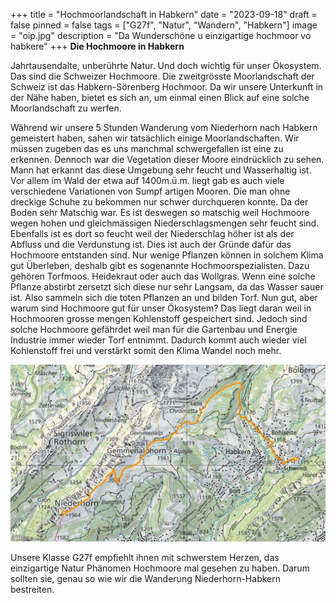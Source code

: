 +++
title = "Hochmoorlandschaft in Habkern"
date = "2023-09-18"
draft = false
pinned = false
tags = ["G27f", "Natur", "Wandern", "Habkern"]
image = "oip.jpg"
description = "Da Wunderschöne u einzigartige hochmoor vo habkere"
+++
**Die Hochmoore in Habkern** 

Jahrtausendalte, unberührte Natur. Und doch wichtig für unser Ökosystem. Das sind die Schweizer Hochmoore. Die zweitgrösste Moorlandschaft der Schweiz ist das Habkern-Sörenberg Hochmoor. Da wir unsere Unterkunft in der Nähe haben, bietet es sich an, um einmal einen Blick auf  eine solche Moorlandschaft zu werfen.

Während wir unsere 5 Stunden Wanderung vom Niederhorn nach Habkern gemeistert haben, sahen wir tatsächlich einige Moorlandschaften. Wir müssen zugeben das es uns manchmal schwergefallen ist eine zu erkennen. Dennoch war die Vegetation dieser Moore eindrücklich zu sehen. Mann hat erkannt das diese Umgebung sehr feucht und Wasserhaltig ist. Vor allem im Wald der etwa auf 1400m.ü.m. liegt gab es auch viele verschiedene Variationen von Sumpf artigen Mooren. Die man ohne dreckige Schuhe zu bekommen nur schwer durchqueren konnte. Da der Boden sehr Matschig war. Es ist deswegen so matschig weil Hochmoore wegen hohen und gleichmässigen Niederschlagsmengen sehr feucht sind. Ebenfalls ist es dort so feucht weil der Niederschlag höher ist als der Abfluss und die Verdunstung ist. Dies ist auch der Gründe dafür das Hochmoore entstanden sind. Nur wenige Pflanzen können in solchem Klima gut Überleben, deshalb gibt es sogenannte Hochmoorspezialisten. Dazu gehören Torfmoos. Heidekraut oder auch das Wollgras. Wenn eine solche Pflanze abstirbt zersetzt sich diese nur sehr Langsam, da das Wasser sauer ist. Also sammeln sich die toten Pflanzen an und bilden Torf. Nun gut, aber warum sind Hochmoore gut für unser Ökosystem? Das liegt daran weil in Hochmooren grosse mengen Kohlenstoff gespeichert sind. Jedoch sind solche Hochmoore gefährdet weil man für die Gartenbau und Energie Industrie immer wieder Torf entnimmt. Dadurch kommt auch wieder viel Kohlenstoff frei und verstärkt somit den Klima Wandel noch mehr. 

![](bild-w2.jpg)

Unsere Klasse G27f empfiehlt ihnen mit schwerstem Herzen, das einzigartige Natur Phänomen Hochmoore mal gesehen zu haben. Darum sollten sie, genau so wie wir die Wanderung Niederhorn-Habkern bestreiten.